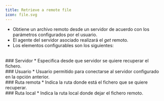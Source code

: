 ```yaml
---
title: Retrieve a remote file
icon: file.svg
---
```

* Obtiene un archivo remoto desde un servidor de acuerdo con los parámetros configurados por el usuario.
* El agente del servidor asociado realizará el *get* remoto.
* Los elementos configurables son los siguientes:

<br />
### Servidor
* Especifica desde que servidor se quiere recuperar el fichero.

<br />
### Usuario
* Usuario permitido para conectarse al servidor configurado en la opción anterior.

<br />
### Ruta remota
* Indica la ruta donde está el fichero que se quiere recuperar.


<br />
### Ruta local
* Indica la ruta local donde dejar el fichero remoto.